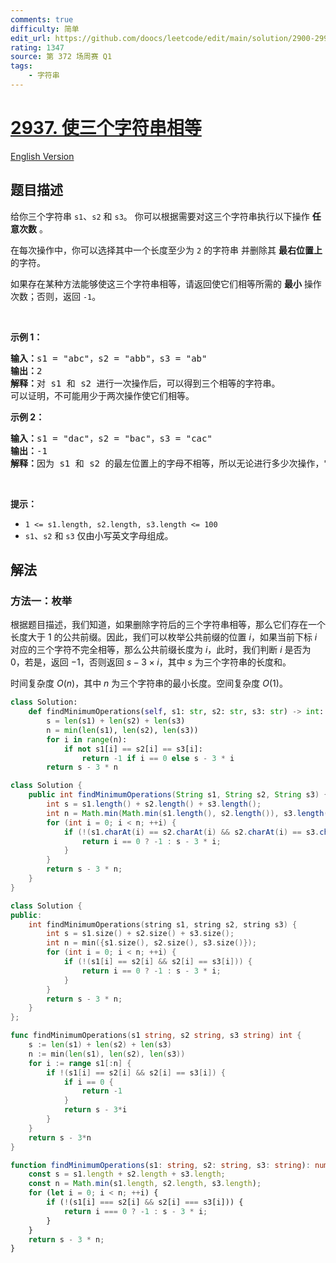 ```yaml
---
comments: true
difficulty: 简单
edit_url: https://github.com/doocs/leetcode/edit/main/solution/2900-2999/2937.Make%20Three%20Strings%20Equal/README.md
rating: 1347
source: 第 372 场周赛 Q1
tags:
    - 字符串
---
```


# [2937. 使三个字符串相等](https://leetcode.cn/problems/make-three-strings-equal)

[English Version](/solution/2900-2999/2937.Make%20Three%20Strings%20Equal/README_EN.md)

## 题目描述

<!-- 这里写题目描述 -->

<p>给你三个字符串 <code>s1</code>、<code>s2</code> 和 <code>s3</code>。 你可以根据需要对这三个字符串执行以下操作 <strong>任意次数</strong> <!-- notionvc: b5178de7-3318-4129-b7d9-726b47e90621 -->。</p>

<p>在每次操作中，你可以选择其中一个长度至少为 <code>2</code> 的字符串 <!-- notionvc: 3342ac46-33c8-4010-aacd-e58678ce31ef --> 并删除其 <strong>最右位置上</strong> 的字符。</p>

<p>如果存在某种方法能够使这三个字符串相等，请返回使它们相等所需的 <strong>最小</strong> 操作次数；否则，返回 <code>-1</code>。</p>

<p>&nbsp;</p>

<p><strong class="example">示例 1：</strong></p>

<pre>
<strong>输入：</strong>s1 = "abc"，s2 = "abb"，s3 = "ab"
<strong>输出：</strong>2
<strong>解释：</strong>对 s1 和 s2 进行一次操作后，可以得到三个相等的字符串。
可以证明，不可能用少于两次操作使它们相等。</pre>

<p><strong class="example">示例 2：</strong></p>

<pre>
<strong>输入：</strong>s1 = "dac"，s2 = "bac"，s3 = "cac"
<strong>输出：</strong>-1
<strong>解释：</strong>因为 s1 和 s2 的最左位置上的字母<!-- notionvc: 47239f7c-eec1-49f8-af79-c206ec88cb07 -->不相等，所以无论进行多少次操作，它们都不可能相等。因此答案是 -1 。</pre>

<p>&nbsp;</p>

<p><strong>提示：</strong></p>

<ul>
	<li><code>1 &lt;= s1.length, s2.length, s3.length &lt;= 100</code></li>
	<li><code>s1</code>、<code>s2</code> 和 <code>s3</code> 仅由小写英文字母组成。</li>
</ul>

## 解法

### 方法一：枚举

根据题目描述，我们知道，如果删除字符后的三个字符串相等，那么它们存在一个长度大于 $1$ 的公共前缀。因此，我们可以枚举公共前缀的位置 $i$，如果当前下标 $i$ 对应的三个字符不完全相等，那么公共前缀长度为 $i$，此时，我们判断 $i$ 是否为 $0$，若是，返回 $-1$，否则返回 $s - 3 \times i$，其中 $s$ 为三个字符串的长度和。

时间复杂度 $O(n)$，其中 $n$ 为三个字符串的最小长度。空间复杂度 $O(1)$。

<!-- tabs:start -->

```python
class Solution:
    def findMinimumOperations(self, s1: str, s2: str, s3: str) -> int:
        s = len(s1) + len(s2) + len(s3)
        n = min(len(s1), len(s2), len(s3))
        for i in range(n):
            if not s1[i] == s2[i] == s3[i]:
                return -1 if i == 0 else s - 3 * i
        return s - 3 * n
```

```java
class Solution {
    public int findMinimumOperations(String s1, String s2, String s3) {
        int s = s1.length() + s2.length() + s3.length();
        int n = Math.min(Math.min(s1.length(), s2.length()), s3.length());
        for (int i = 0; i < n; ++i) {
            if (!(s1.charAt(i) == s2.charAt(i) && s2.charAt(i) == s3.charAt(i))) {
                return i == 0 ? -1 : s - 3 * i;
            }
        }
        return s - 3 * n;
    }
}
```

```cpp
class Solution {
public:
    int findMinimumOperations(string s1, string s2, string s3) {
        int s = s1.size() + s2.size() + s3.size();
        int n = min({s1.size(), s2.size(), s3.size()});
        for (int i = 0; i < n; ++i) {
            if (!(s1[i] == s2[i] && s2[i] == s3[i])) {
                return i == 0 ? -1 : s - 3 * i;
            }
        }
        return s - 3 * n;
    }
};
```

```go
func findMinimumOperations(s1 string, s2 string, s3 string) int {
	s := len(s1) + len(s2) + len(s3)
	n := min(len(s1), len(s2), len(s3))
	for i := range s1[:n] {
		if !(s1[i] == s2[i] && s2[i] == s3[i]) {
			if i == 0 {
				return -1
			}
			return s - 3*i
		}
	}
	return s - 3*n
}
```

```ts
function findMinimumOperations(s1: string, s2: string, s3: string): number {
    const s = s1.length + s2.length + s3.length;
    const n = Math.min(s1.length, s2.length, s3.length);
    for (let i = 0; i < n; ++i) {
        if (!(s1[i] === s2[i] && s2[i] === s3[i])) {
            return i === 0 ? -1 : s - 3 * i;
        }
    }
    return s - 3 * n;
}
```

<!-- tabs:end -->

<!-- end -->

